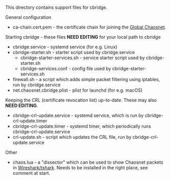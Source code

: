 This directory contains support files for cbridge.

General configuration
- ca-chain.cert.pem - the certificate chain for joining the [Global Chaosnet](https://chaosnet.net/global).

Starting cbridge - these files **NEED EDITING** for your local path to cbridge
- cbridge.service - systemd service (for e.g. Linux)
- cbridge-starter.sh - starter script used by cbridge.service
  - cbridge-starter-services.sh - service starter script used by cbridge-starter.sh
  - cbridge-services.conf - config file used by cbridge-starter-services.sh
- firewall.sh - a script which adds simple packet filtering using iptables, run by cbridge.service
- net.chaosnet.cbridge.plist - plist for launchd (for e.g. macOS)

Keeping the CRL (certificate revocation list) up-to-date. These may also **NEED EDITING**.
- cbridge-crl-update.service - systemd service, which is run by cbridge-crl-update.timer
- cbridge-crl-update.timer - systemd timer, which periodically runs cbridge-crl-update.service
- crl-update.sh - script which updates the CRL file, run by cbridge-crl-update.service

Other
- chaos.lua - a "dissector" which can be used to show Chaosnet packets in [Wireshark/tshark](https://www.wireshark.org/). Needs to be installed in the right place, see comment at start.

